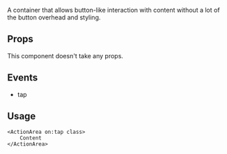 A container that allows button-like interaction with content without
a lot of the button overhead and styling.

## Props
This component doesn't take any props.

## Events
- tap

## Usage
```svelte
<ActionArea on:tap class>
    Content
</ActionArea>
```
